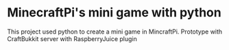 # MinecraftPi's mini game with python

This project used python to create a mini game in MincraftPi.
Prototype with CraftBukkit server with RaspberryJuice plugin
